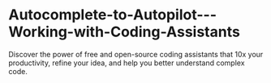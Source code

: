 # Autocomplete-to-Autopilot---Working-with-Coding-Assistants
Discover the power of free and open-source coding assistants that 10x your productivity, refine your idea, and help you better understand complex code.
